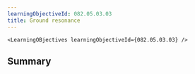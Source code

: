 ```yaml
---
learningObjectiveId: 082.05.03.03
title: Ground resonance
---
```


```tsx eval
<LearningOBjectives learningObjectiveId={082.05.03.03} />
```

## Summary
